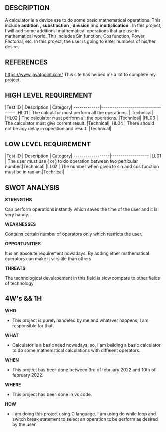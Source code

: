 **DESCRIPTION**
-


   A calculator is a device use to do some basic mathematical operations. This include  **addition** , **substraction** , **division** and **multiplication** . In this project, I will add some additional  mathematical operations that are use in mathematical world. This includes Sin function, Cos function, Power, Factorial, etc. In this project, the user is going to enter numbers of his/her desire. 
   
**REFERENCES**
-
https://www.javatpoint.com/
This site has helped me a lot to complete my project.
  
**HIGH LEVEL REQUIREMENT**
-
|Test ID  |    Description  |  Category|
-------------|-----------------------------------
|HL01     |    The calculator must perform all the operations. | Technical|
|HL02     |    The calculator must perform all the operations. |Technical|
|HL03     |    The calculator must give corrent result.        |Technical|
|HL04     |    There should not be any delay in operation and result.      |Technical|

**LOW LEVEL REQUIREMENT**
-
|Test ID   |  Description | Category|
------------------|-------------------
|LL01     | The user must use **(** or **)** to do operation between two perticular number.|Technical|
|LL02     | The number when given to sin and cos function must be in radian.|Technical|

**SWOT ANALYSIS**
-
__STRENGTHS__

Can perform operations instantly which saves the time of the user and it is very handy.

**WEAKNESSES**

Contains certain number of operators only which restricts the user.

**OPPORTUNITIES**

It is an absolute requirement nowadays. By adding other mathematical operators can make it versitile than others

**THREATS**

The technological developement in this field is slow compare to other fields of technology.

**4W's && 1H**
-

**WHO**

 - This project is purely handeled by me and whatever happens, I am responsible for that.
 
 **WHAT**
 
 - Calculator is a basic need nowadays, so, I am building a basic calculator to do some mathematical calculations with different operators.
 
 **WHEN**
 
 - This project has been done between 3rd of february 2022 and 10th of february 2022.
 
 **WHERE**
 
 - This project has been done in vs code.

**HOW**

- I am doing this project using C language. I am using do while loop and switch break statement to select an operation to be perform as desired by the user.
